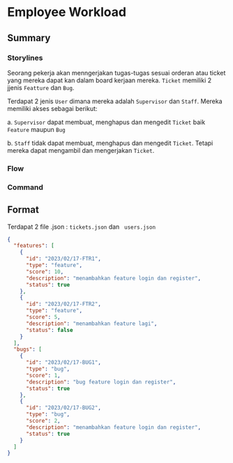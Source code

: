 # Employee Workload

## Summary

### Storylines

Seorang pekerja akan menngerjakan tugas-tugas sesuai orderan atau ticket yang mereka dapat kan dalam board kerjaan mereka. `Ticket` memiliki 2 jjenis `Featture` dan `Bug`.

Terdapat 2 jenis `User` dimana mereka adalah `Supervisor` dan `Staff`. Mereka memiliki akses sebagai berikut:

a. `Supervisor` dapat membuat, menghapus dan mengedit `Ticket` baik `Feature` maupun `Bug`

b. `Staff` tidak dapat membuat, menghapus dan mengedit `Ticket`. Tetapi mereka dapat mengambil dan mengerjakan `Ticket`.

### Flow

### Command

## Format

Terdapat 2 file .json : `tickets.json` dan ` users.json`

```json
{
  "features": [
    {
      "id": "2023/02/17-FTR1",
      "type": "feature",
      "score": 10,
      "description": "menambahkan feature login dan register",
      "status": true
    },
    {
      "id": "2023/02/17-FTR2",
      "type": "feature",
      "score": 5,
      "description": "menambahkan feature lagi",
      "status": false
    }
  ],
  "bugs": [
    {
      "id": "2023/02/17-BUG1",
      "type": "bug",
      "score": 1,
      "description": "bug feature login dan register",
      "status": true
    },
    {
      "id": "2023/02/17-BUG2",
      "type": "bug",
      "score": 2,
      "description": "menambahkan feature login dan register",
      "status": true
    }
  ]
}
```
